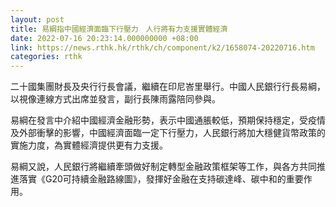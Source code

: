 ```yaml
---
layout: post
title: 易綱指中國經濟面臨下行壓力　人行將有力支援實體經濟
date: 2022-07-16 20:23:14.000000000 +08:00
link: https://news.rthk.hk/rthk/ch/component/k2/1658074-20220716.htm
categories: rthk
---
```


二十國集團財長及央行行長會議，繼續在印尼峇里舉行。中國人民銀行行長易綱，以視像連線方式出席並發言，副行長陳雨露陪同參與。

易綱在發言中介紹中國經濟金融形勢，表示中國通脹較低，預期保持穩定，受疫情及外部衝擊的影響，中國經濟面臨一定下行壓力，人民銀行將加大穩健貨幣政策的實施力度，為實體經濟提供更有力支援。

易綱又說，人民銀行將繼續牽頭做好制定轉型金融政策框架等工作，與各方共同推進落實《G20可持續金融路線圖》，發揮好金融在支持碳達峰、碳中和的重要作用。
